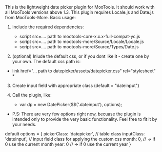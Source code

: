 This is the lightweight date picker plugin for MooTools. It should work with all MooTools versions above 1.3. This plugin requires Locale.js and Date.js from MooTools-More. Basic usage:

1. Include the required dependencies: 

    * script src=.... path to mootools-core-x.x.x-full-compat-yc.js
    * script src=.... path to mootools-more/Source/Locale/Locale.js
    * script src=.... path to mootools-more/Source/Types/Date.js

2. (optional) Inlude the default css, or if you dont like it - create one by your own. The default css path is:

* link href="... path to datepicker/assets/datepicker.css" rel="stylesheet" *

3. Create input field with appropriate class (default = "dateinput")

4. Call the plugin, like:

    * var dp = new DatePicker($$('.dateinput'), options);


* P.S: There are very few options right now, becuase the plugin is intended only to provide the very basic functionality. Feel free to fit it by your needs.

default options = {
    pickerClass: 'datepicker', // table class
    inputClass: 'dateinput',   // input field class for applying the custom css
    month: 0, // -> if 0 use the current month
    year: 0   // -> if 0 use the current year
}

